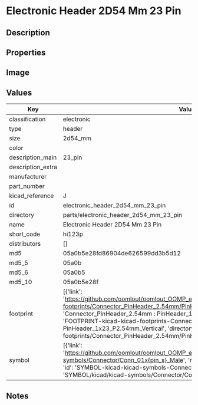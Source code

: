 # Electronic Header 2D54 Mm 23 Pin

## Description

## Properties


## Image


## Values

| Key | Value |
| --- | --- |
| classification | electronic |
| type | header |
| size | 2d54_mm |
| color |  |
| description_main | 23_pin |
| description_extra |  |
| manufacturer |  |
| part_number |  |
| kicad_reference | J |
| id | electronic_header_2d54_mm_23_pin |
| directory | parts/electronic_header_2d54_mm_23_pin |
| name | Electronic Header 2D54 Mm 23 Pin |
| short_code | hi123p |
| distributors | [] |
| md5 | 05a0b5e28fd86904de626599dd3b5d12 |
| md5_5 | 05a0b |
| md5_6 | 05a0b5 |
| md5_10 | 05a0b5e28f |
| footprint | [{'link': 'https://github.com/oomlout/oomlout_OOMP_eda_V2/tree/main/FOOTPRINT/kicad/kicad-footprints/Connector_PinHeader_2.54mm/PinHeader_1x23_P2.54mm_Vertical', 'name': 'Connector_PinHeader_2.54mm : PinHeader_1x23_P2.54mm_Vertical', 'id': 'FOOTPRINT-kicad-kicad-footprints-Connector_PinHeader_2.54mm-PinHeader_1x23_P2.54mm_Vertical', 'directory': 'FOOTPRINT/kicad/kicad-footprints/Connector_PinHeader_2.54mm/PinHeader_1x23_P2.54mm_Vertical/'}] |
| symbol | [{'link': 'https://github.com/oomlout/oomlout_OOMP_eda_V2/tree/main/SYMBOL/kicad/kicad-symbols/Connector/Conn_01x{pin_s}_Male', 'name': 'Connector : Conn_01x23_Male', 'id': 'SYMBOL-kicad-kicad-symbols-Connector-Conn_01x23_Male', 'directory': 'SYMBOL/kicad/kicad-symbols/Connector/Conn_01x23_Male/'}] |

## Notes

